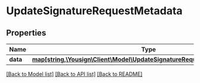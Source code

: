 # UpdateSignatureRequestMetadata

## Properties
Name | Type | Description | Notes
------------ | ------------- | ------------- | -------------
**data** | [**map[string,\Yousign\Client\Model\UpdateSignatureRequestMetadataDataValue]**](UpdateSignatureRequestMetadataDataValue.md) |  | [optional] 

[[Back to Model list]](../../README.md#documentation-for-models) [[Back to API list]](../../README.md#documentation-for-api-endpoints) [[Back to README]](../../README.md)
